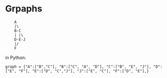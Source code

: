 # Grpaphs

        A
        |\
        B-C
        | |\
        D-E-J
        |/
        F

in Python:
```
graph = {"A":["B","C"], "B":["C", "A", "D"], "C":["B", "E", "J"], "D":["E", "F"], "E":["D", "C","J"], "J":["E", "C"], "F":["D", "E"],}
```
